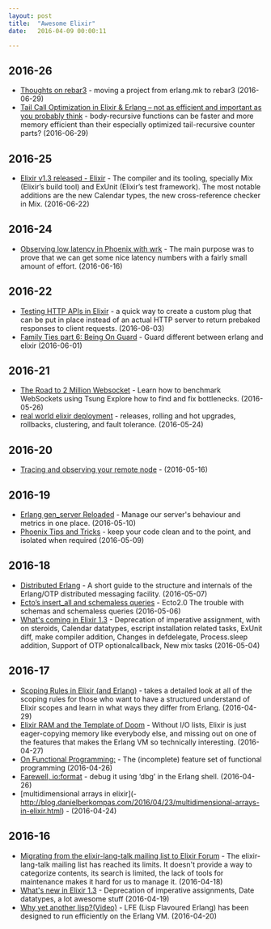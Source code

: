 ```yaml
---
layout: post
title:  "Awesome Elixir"
date:   2016-04-09 00:00:11

---
```

## 2016-26

* [Thoughts on rebar3](http://inaka.net/blog/2016/06/08/thoughts-on-rebar3/) - 
moving a project from erlang.mk to rebar3 (2016-06-29)
* [Tail Call Optimization in Elixir & Erlang – not as efficient and important as you probably think](https://pragtob.wordpress.com/2016/06/16/tail-call-optimization-in-elixir-erlang-not-as-efficient-and-important-as-you-probably-think/) - 
body-recursive functions can be faster and more memory efficient than their especially optimized tail-recursive counter parts? (2016-06-29)

## 2016-25

* [Elixir v1.3 released - Elixir](http://elixir-lang.org/blog/2016/06/21/elixir-v1-3-0-released/) - 
The compiler and its tooling, specially Mix (Elixir’s build tool) and ExUnit (Elixir’s test framework). The most notable additions are the new Calendar types, the new cross-reference checker in Mix. (2016-06-22)

## 2016-24

* [Observing low latency in Phoenix with wrk](http://theerlangelist.com/article/phoenix_latency) - 
The main purpose was to prove that we can get some nice latency numbers with a fairly small amount of effort. (2016-06-16)

## 2016-22

* [Testing HTTP APIs in Elixir](https://pspdfkit.com/blog/2016/testing-http-apis-in-elixir/) - 
 a quick way to create a custom plug that can be put in place instead of an actual HTTP server to return prebaked responses to client requests. (2016-06-03)
* [Family Ties part 6: Being On Guard](http://daniel-azuma.com/blog/2016/05/31/family-ties-6-being-on-guard) - 
Guard different between erlang and elixir (2016-06-01)

## 2016-21

* [The Road to 2 Million Websocket](http://erlangcentral.org/gary-rennie-the-road-to-2-million-websocket-connections-in-phoenix-elixirconfeu-2016/#.V0Zh4pN969t) - 
Learn how to benchmark WebSockets using Tsung Explore how to find and fix bottlenecks. (2016-05-26)
* [real world elixir deployment](http://www.slideshare.net/petegamache/real-world-elixir-deployment) - 
 releases, rolling and hot upgrades, rollbacks, clustering, and fault tolerance. (2016-05-24)

## 2016-20

* [Tracing and observing your remote node](http://blog.plataformatec.com.br/2016/05/tracing-and-observing-your-remote-node/) -  (2016-05-16)

## 2016-19

* [Erlang gen_server Reloaded](https://www.erlang-solutions.com/blog/erlang-gen_server-reloaded.html) - 
Manage our server's behaviour and metrics in one place. (2016-05-10)
* [Phoenix Tips and Tricks](https://dockyard.com/blog/2016/05/02/phoenix-tips-and-tricks) - 
keep your code clean and to the point, and isolated when required (2016-05-09)

## 2016-18

* [Distributed Erlang](http://emauton.org/disterl/) - A short guide to the structure and internals of the Erlang/OTP distributed messaging facility. (2016-05-07)
* [Ecto’s insert_all and schemaless queries](http://blog.plataformatec.com.br/2016/05/ectos-insert_all-and-schemaless-queries/) - Ecto2.0 The trouble with schemas and schemaless queries (2016-05-06)
* [What's coming in Elixir 1.3](http://tuvistavie.com/2016/elixir-1-3/) - 
Deprecation of imperative assignment, with on steroids, Calendar datatypes, escript installation related tasks, ExUnit diff, make compiler addition, Changes in defdelegate, Process.sleep addition, Support of OTP optionalcallback, New mix tasks (2016-05-04)

## 2016-17

* [Scoping Rules in Elixir (and Erlang)](https://github.com/alco/elixir/wiki/Scoping-Rules-in-Elixir-(and-Erlang)) - takes a detailed look at all of the scoping rules for those who want to have a structured understand of Elixir scopes and learn in what ways they differ from Erlang. (2016-04-29)
* [Elixir RAM and the Template of Doom](http://www.evanmiller.org/elixir-ram-and-the-template-of-doom.html) - 
Without I/O lists, Elixir is just eager-copying memory like everybody else, and missing out on one of the features that makes the Erlang VM so technically interesting. (2016-04-27)
* [On Functional Programming:](https://medium.com/@jlouis666/on-functional-programming-df28cc9078de#.i6osvk1ux) - 
The (incomplete) feature set of functional programming (2016-04-26)
* [Farewell, io:format](http://blog.ikura.co/posts/farewell-io-format.html) - debug it using ‘dbg’ in the Erlang shell. (2016-04-26)
* [multidimensional arrays in elixir](- http://blog.danielberkompas.com/2016/04/23/multidimensional-arrays-in-elixir.html) -  (2016-04-24)

## 2016-16

* [Migrating from the elixir-lang-talk mailing list to Elixir Forum](http://elixirforum.com/t/elixir-lang-talk-is-migrating-to-this-forum/358) - The elixir-lang-talk mailing list has reached its limits. It doesn't provide a way to categorize contents, its search is limited, the lack of tools for maintenance makes it hard for us to manage it.  (2016-04-18)
* [What's new in Elixir 1.3](http://tuvistavie.com/tokyo.ex/#/) - Deprecation of imperative assignments, Date datatypes, a lot awesome stuff  (2016-04-19)
* [Why yet another lisp?(Video)](http://erlangcentral.org/8lu-with-robert-virding-erlang-concurrency-and-lfe-lisp-flavoured-erlang-2/#.Vxd9B5N969s) - LFE (Lisp Flavoured Erlang) has been designed to run efficiently on the Erlang VM. (2016-04-20)

